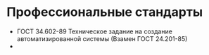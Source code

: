 # Профессиональные стандарты


- ГОСТ 34.602-89 Техническое задание на создание автоматизированной системы (Взамен ГОСТ 24.201-85)
- 
